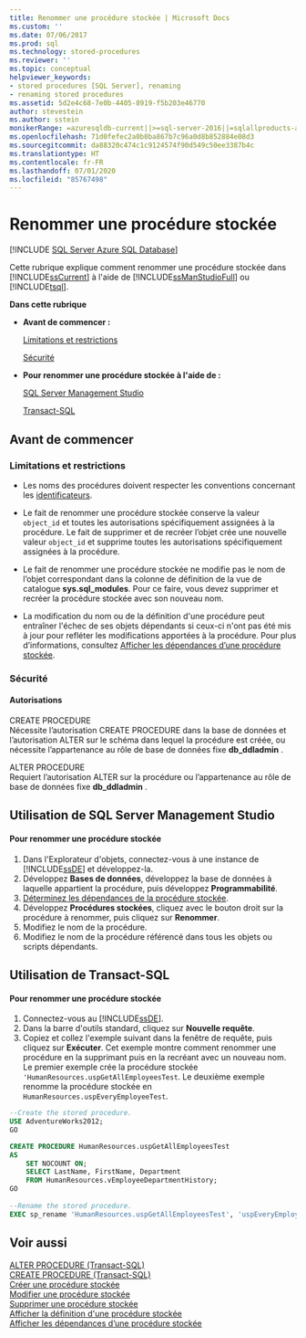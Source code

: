 ```yaml
---
title: Renommer une procédure stockée | Microsoft Docs
ms.custom: ''
ms.date: 07/06/2017
ms.prod: sql
ms.technology: stored-procedures
ms.reviewer: ''
ms.topic: conceptual
helpviewer_keywords:
- stored procedures [SQL Server], renaming
- renaming stored procedures
ms.assetid: 5d2e4c68-7e0b-4405-8919-f5b203e46770
author: stevestein
ms.author: sstein
monikerRange: =azuresqldb-current||>=sql-server-2016||=sqlallproducts-allversions||>=sql-server-linux-2017||=azuresqldb-mi-current
ms.openlocfilehash: 71d0fefec2a0b0ba867b7c96a0d8b852884e08d3
ms.sourcegitcommit: da88320c474c1c9124574f90d549c50ee3387b4c
ms.translationtype: HT
ms.contentlocale: fr-FR
ms.lasthandoff: 07/01/2020
ms.locfileid: "85767498"
---
```

# <a name="rename-a-stored-procedure"></a>Renommer une procédure stockée

[!INCLUDE [SQL Server Azure SQL Database](../../includes/applies-to-version/sql-asdb.md)]

Cette rubrique explique comment renommer une procédure stockée dans [!INCLUDE[ssCurrent](../../includes/sscurrent-md.md)] à l'aide de [!INCLUDE[ssManStudioFull](../../includes/ssmanstudiofull-md.md)] ou [!INCLUDE[tsql](../../includes/tsql-md.md)].  
  
 **Dans cette rubrique**  
  
-   **Avant de commencer :**  
  
     [Limitations et restrictions](#Restrictions)  
  
     [Sécurité](#Security)  
  
-   **Pour renommer une procédure stockée à l'aide de :**  
  
     [SQL Server Management Studio](#SSMSProcedure)  
  
     [Transact-SQL](#TsqlProcedure)  
  
##  <a name="before-you-begin"></a><a name="BeforeYouBegin"></a> Avant de commencer  
  
###  <a name="limitations-and-restrictions"></a><a name="Restrictions"></a> Limitations et restrictions  
  
-   Les noms des procédures doivent respecter les conventions concernant les [identificateurs](../../relational-databases/databases/database-identifiers.md).  
  
-   Le fait de renommer une procédure stockée conserve la valeur `object_id` et toutes les autorisations spécifiquement assignées à la procédure. Le fait de supprimer et de recréer l’objet crée une nouvelle valeur `object_id` et supprime toutes les autorisations spécifiquement assignées à la procédure.

-   Le fait de renommer une procédure stockée ne modifie pas le nom de l’objet correspondant dans la colonne de définition de la vue de catalogue **sys.sql_modules**. Pour ce faire, vous devez supprimer et recréer la procédure stockée avec son nouveau nom.  

-   La modification du nom ou de la définition d'une procédure peut entraîner l'échec de ses objets dépendants si ceux-ci n'ont pas été mis à jour pour refléter les modifications apportées à la procédure. Pour plus d’informations, consultez [Afficher les dépendances d’une procédure stockée](../../relational-databases/stored-procedures/view-the-dependencies-of-a-stored-procedure.md).  
  
###  <a name="security"></a><a name="Security"></a> Sécurité  
  
####  <a name="permissions"></a><a name="Permissions"></a> Autorisations  
 CREATE PROCEDURE  
 Nécessite l’autorisation CREATE PROCEDURE dans la base de données et l’autorisation ALTER sur le schéma dans lequel la procédure est créée, ou nécessite l’appartenance au rôle de base de données fixe **db_ddladmin** .  
  
 ALTER PROCEDURE  
 Requiert l’autorisation ALTER sur la procédure ou l’appartenance au rôle de base de données fixe **db_ddladmin** .  
  
##  <a name="using-sql-server-management-studio"></a><a name="SSMSProcedure"></a> Utilisation de SQL Server Management Studio  
  
#### <a name="to-rename-a-stored-procedure"></a>Pour renommer une procédure stockée  
  
1.  Dans l'Explorateur d'objets, connectez-vous à une instance de [!INCLUDE[ssDE](../../includes/ssde-md.md)] et développez-la.  
2.  Développez **Bases de données**, développez la base de données à laquelle appartient la procédure, puis développez **Programmabilité**.  
3.  [Déterminez les dépendances de la procédure stockée](../../relational-databases/stored-procedures/view-the-dependencies-of-a-stored-procedure.md).  
4.  Développez **Procédures stockées**, cliquez avec le bouton droit sur la procédure à renommer, puis cliquez sur **Renommer**.  
5.  Modifiez le nom de la procédure.  
6.  Modifiez le nom de la procédure référencé dans tous les objets ou scripts dépendants.  
  
##  <a name="using-transact-sql"></a><a name="TsqlProcedure"></a> Utilisation de Transact-SQL  
  
#### <a name="to-rename-a-stored-procedure"></a>Pour renommer une procédure stockée  
  
1.  Connectez-vous au [!INCLUDE[ssDE](../../includes/ssde-md.md)].  
2.  Dans la barre d'outils standard, cliquez sur **Nouvelle requête**.  
3.  Copiez et collez l'exemple suivant dans la fenêtre de requête, puis cliquez sur **Exécuter**. Cet exemple montre comment renommer une procédure en la supprimant puis en la recréant avec un nouveau nom. Le premier exemple crée la procédure stockée `'HumanResources.uspGetAllEmployeesTest`. Le deuxième exemple renomme la procédure stockée en `HumanResources.uspEveryEmployeeTest`.  
  
```sql  
--Create the stored procedure.  
USE AdventureWorks2012;  
GO  

CREATE PROCEDURE HumanResources.uspGetAllEmployeesTest  
AS  
    SET NOCOUNT ON;  
    SELECT LastName, FirstName, Department  
    FROM HumanResources.vEmployeeDepartmentHistory;  
GO  
  
--Rename the stored procedure.  
EXEC sp_rename 'HumanResources.uspGetAllEmployeesTest', 'uspEveryEmployeeTest'; 
```  
  
## <a name="see-also"></a>Voir aussi  
 [ALTER PROCEDURE &#40;Transact-SQL&#41;](../../t-sql/statements/alter-procedure-transact-sql.md)   
 [CREATE PROCEDURE &#40;Transact-SQL&#41;](../../t-sql/statements/create-procedure-transact-sql.md)   
 [Créer une procédure stockée](../../relational-databases/stored-procedures/create-a-stored-procedure.md)   
 [Modifier une procédure stockée](../../relational-databases/stored-procedures/modify-a-stored-procedure.md)   
 [Supprimer une procédure stockée](../../relational-databases/stored-procedures/delete-a-stored-procedure.md)   
 [Afficher la définition d'une procédure stockée](../../relational-databases/stored-procedures/view-the-definition-of-a-stored-procedure.md)   
 [Afficher les dépendances d’une procédure stockée](../../relational-databases/stored-procedures/view-the-dependencies-of-a-stored-procedure.md)  
  
  
